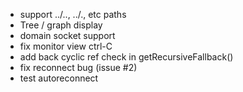 - support ../.., ../., etc paths
- Tree / graph display
- domain socket support
- fix monitor view ctrl-C
- add back cyclic ref check in getRecursiveFallback()
- fix reconnect bug (issue #2)
- test autoreconnect
